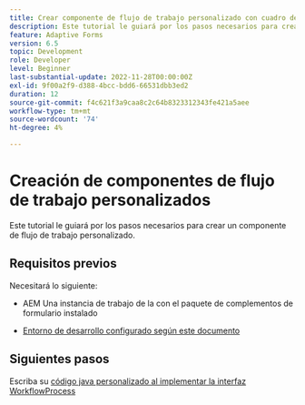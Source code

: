 ```yaml
---
title: Crear componente de flujo de trabajo personalizado con cuadro de diálogo
description: Este tutorial le guiará por los pasos necesarios para crear un componente de flujo de trabajo personalizado.
feature: Adaptive Forms
version: 6.5
topic: Development
role: Developer
level: Beginner
last-substantial-update: 2022-11-28T00:00:00Z
exl-id: 9f00a2f9-d388-4bcc-bdd6-66531dbb3ed2
duration: 12
source-git-commit: f4c621f3a9caa8c2c64b8323312343fe421a5aee
workflow-type: tm+mt
source-wordcount: '74'
ht-degree: 4%

---
```


# Creación de componentes de flujo de trabajo personalizados

Este tutorial le guiará por los pasos necesarios para crear un componente de flujo de trabajo personalizado.

## Requisitos previos

Necesitará lo siguiente:

* AEM Una instancia de trabajo de la con el paquete de complementos de formulario instalado

* [Entorno de desarrollo configurado según este documento](https://experienceleague.adobe.com/docs/experience-manager-learn/forms/creating-your-first-osgi-bundle/create-your-first-osgi-bundle.html)

## Siguientes pasos

Escriba su [código java personalizado al implementar la interfaz WorkflowProcess](./custom-process-step-aem-workflow.md)
